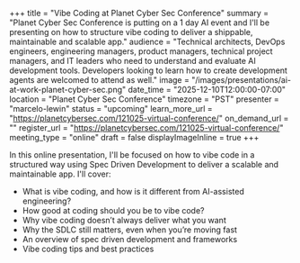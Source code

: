 +++
title = "Vibe Coding at Planet Cyber Sec Conference"
summary = "Planet Cyber Sec Conference is putting on a 1 day AI event and I'll be presenting on how to structure vibe coding to deliver a shippable, maintainable and scalable app."
audience = "Technical architects, DevOps engineers, engineering managers, product managers, technical project managers, and IT leaders who need to understand and evaluate AI development tools. Developers looking to learn how to create development agents are welcomed to attend as well."
image = "/images/presentations/ai-at-work-planet-cyber-sec.png"
date_time = "2025-12-10T12:00:00-07:00"
location = "Planet Cyber Sec Conference"
timezone = "PST"
presenter = "marcelo-lewin"
status = "upcoming"
learn_more_url = "https://planetcybersec.com/121025-virtual-conference/"
on_demand_url = ""
register_url = "https://planetcybersec.com/121025-virtual-conference/"
meeting_type = "online"
draft = false
displayImageInline = true
+++

In this online presentation, I'll be focused on how to vibe code in a structured way using Spec Driven Development to deliver a scalable and maintainable app.  I'll cover:

- What is vibe coding, and how is it different from AI-assisted engineering?
- How good at coding should you be to vibe code?
- Why vibe coding doesn’t always deliver what you want
- Why the SDLC still matters, even when you’re moving fast
- An overview of spec driven development and frameworks
- Vibe coding tips and best practices